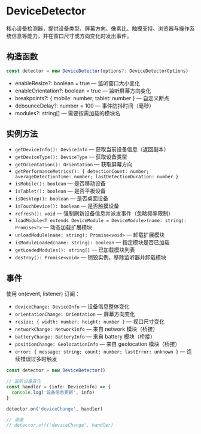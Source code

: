 # DeviceDetector

核心设备检测器，提供设备类型、屏幕方向、像素比、触摸支持、浏览器与操作系统信息等能力，并在窗口尺寸或方向变化时发出事件。

## 构造函数

```ts
const detector = new DeviceDetector(options?: DeviceDetectorOptions)
```

- enableResize?: boolean = true — 监听窗口大小变化
- enableOrientation?: boolean = true — 监听屏幕方向变化
- breakpoints?: { mobile: number; tablet: number } — 自定义断点
- debounceDelay?: number = 100 — 事件防抖时间（毫秒）
- modules?: string[] — 需要按需加载的模块名

## 实例方法

- `getDeviceInfo(): DeviceInfo` — 获取当前设备信息（返回副本）
- `getDeviceType(): DeviceType` — 获取设备类型
- `getOrientation(): Orientation` — 获取屏幕方向
- `getPerformanceMetrics(): { detectionCount: number; averageDetectionTime: number; lastDetectionDuration: number }`
- `isMobile(): boolean` — 是否移动设备
- `isTablet(): boolean` — 是否平板设备
- `isDesktop(): boolean` — 是否桌面设备
- `isTouchDevice(): boolean` — 是否触摸设备
- `refresh(): void` — 强制刷新设备信息并派发事件（忽略频率限制）
- `loadModule<T extends DeviceModule = DeviceModule>(name: string): Promise<T>` — 动态加载扩展模块
- `unloadModule(name: string): Promise<void>` — 卸载扩展模块
- `isModuleLoaded(name: string): boolean` — 指定模块是否已加载
- `getLoadedModules(): string[]` — 已加载模块列表
- `destroy(): Promise<void>` — 销毁实例，移除监听器并卸载模块

## 事件

使用 on(event, listener) 订阅：

- `deviceChange: DeviceInfo` — 设备信息整体变化
- `orientationChange: Orientation` — 屏幕方向变化
- `resize: { width: number; height: number }` — 视口尺寸变化
- `networkChange: NetworkInfo` — 来自 network 模块（桥接）
- `batteryChange: BatteryInfo` — 来自 battery 模块（桥接）
- `positionChange: GeolocationInfo` — 来自 geolocation 模块（桥接）
- `error: { message: string; count: number; lastError: unknown }` — 连续错误过多时触发

```ts
const detector = new DeviceDetector()

// 监听设备变化
const handler = (info: DeviceInfo) => {
  console.log('设备信息更新', info)
}

detector.on('deviceChange', handler)

// 清理
// detector.off('deviceChange', handler)
```

